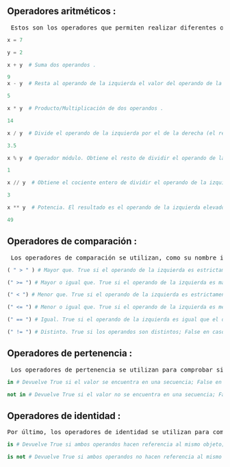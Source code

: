 ## Operadores aritméticos :
<pre> Estos son los operadores que permiten realizar diferentes operaciones aritméticas .
</pre>

``` python
x = 7

y = 2

x + y  # Suma dos operandos .

9
x - y  # Resta al operando de la izquierda el valor del operando de la derecha. Utilizado sobre un único operando, le cambia el signo .

5

x * y  # Producto/Multiplicación de dos operandos .

14

x / y  # Divide el operando de la izquierda por el de la derecha (el resultado siempre es un float) .

3.5

x % y  # Operador módulo. Obtiene el resto de dividir el operando de la izquierda por el de la derecha .

1

x // y  # Obtiene el cociente entero de dividir el operando de la izquierda por el de la derecha .

3

x ** y  # Potencia. El resultado es el operando de la izquierda elevado a la potencia del operando de la derecha .

49
```
## Operadores de comparación :

<pre> Los operadores de comparación se utilizan, como su nombre indica, para comparar dos o más valores. El resultado de estos operadores siempre es True o False . 
</pre>
``` python
( " > " ) # Mayor que. True si el operando de la izquierda es estrictamente mayor que el de la derecha; False en caso contrario .

(" >= ") # Mayor o igual que. True si el operando de la izquierda es mayor o igual que el de la derecha; False en caso contrario .

(" < ") # Menor que. True si el operando de la izquierda es estrictamente menor que el de la derecha; False en caso contrario .

(" <= ") # Menor o igual que. True si el operando de la izquierda es menor o igual que el de la derecha; False en caso contrario .

(" == ") # Igual. True si el operando de la izquierda es igual que el de la derecha; False en caso contrario .

(" != ") # Distinto. True si los operandos son distintos; False en caso contrario .

```

## Operadores de pertenencia :

<pre> Los operadores de pertenencia se utilizan para comprobar si un valor o variable se encuentran en una secuencia (list, tuple, dict, set o str). </pre>

``` python
in # Devuelve True si el valor se encuentra en una secuencia; False en caso contrario .

not in # Devuelve True si el valor no se encuentra en una secuencia; False en caso contrario .
```
## Operadores de identidad :

<pre>Por último, los operadores de identidad se utilizan para comprobar si dos variables son, o no, el mismo objeto .
</pre>
``` python
is # Devuelve True si ambos operandos hacen referencia al mismo objeto; False en caso contrario 

is not # Devuelve True si ambos operandos no hacen referencia al mismo objeto; False en caso contrario .

```